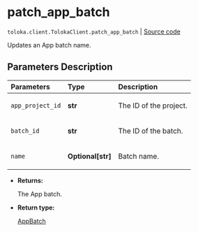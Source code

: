 # patch_app_batch
`toloka.client.TolokaClient.patch_app_batch` | [Source code](https://github.com/Toloka/toloka-kit/blob/v1.1.2/src/client/__init__.py#L3943)

Updates an App batch name.

## Parameters Description

| Parameters | Type | Description |
| :----------| :----| :-----------|
`app_project_id`|**str**|<p>The ID of the project.</p>
`batch_id`|**str**|<p>The ID of the batch.</p>
`name`|**Optional\[str\]**|<p>Batch name.</p>

* **Returns:**

  The App batch.

* **Return type:**

  [AppBatch](toloka.client.app.AppBatch.md)
